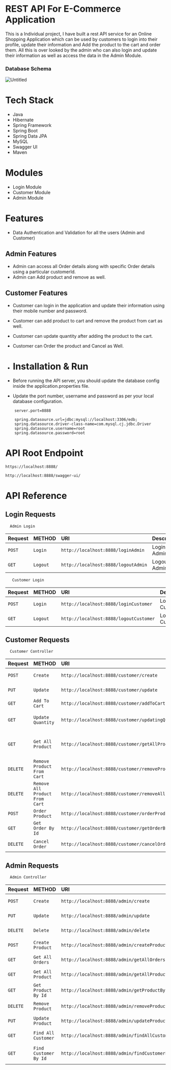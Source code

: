 # REST API For E-Commerce Application
This is a Individual project, I have built a rest API service for an Online Shopping Application which can be used by customers to login into their profile, update their information and Add the product to the cart and order them. All this is over looked by the admin who can also login and update their information as well as access the data in the Admin Module. 

### Database Schema
![Untitled](https://user-images.githubusercontent.com/54835356/205990063-0019a1a9-434c-4b1a-8e43-bbfd83f3aa8c.png)

# Tech Stack
- Java
- Hibernate
- Spring Framework
- Spring Boot
- Spring Data JPA
- MySQL
- Swagger UI
- Maven

# Modules

- Login Module
- Customer Module
- Admin Module

# Features

- Data Authentication and Validation for all the users (Admin and Customer)

## Admin Features
- Admin can access all Order details along with specific Order details using a particular customerId.
- Admin can Add product and remove as well.


## Customer Features
- Customer can login in the application and update their information using their mobile number and password.
- Customer can add product to cart and remove the product from cart as well.
- Customer can update quantity after adding the product to the cart.
- Customer can Order the product and Cancel as Well.



- # Installation & Run
 - Before running the API server, you should update the database config inside the application.properties file.
- Update the port number, username and password as per your local database configuration.

```
    server.port=8888

    spring.datasource.url=jdbc:mysql://localhost:3306/edb;
    spring.datasource.driver-class-name=com.mysql.cj.jdbc.Driver
    spring.datasource.username=root
    spring.datasource.password=root
```

# API Root Endpoint
```
https://localhost:8888/
```
```
http://localhost:8888/swagger-ui/
```
# API Reference


## Login Requests

```http
  Admin Login
```
| Request | METHOD     |  URI | Description                |
| :-------- | :------- | :----- | :------------------------- |
| `POST` | `Login` | `http://localhost:8888/loginAdmin` | Login Admin |
| `GET` | `Logout` | `http://localhost:8888/logoutAdmin` | Logout Admin |

```http
   Customer Login
```
| Request | METHOD     |  URI | Description                |
| :-------- | :------- | :----- | :------------------------- |
| `POST` | `Login` | `http://localhost:8888/loginCustomer` | Login Customer |
| `GET` | `Logout` | `http://localhost:8888/logoutCustomer` | Logout Customer |


## Customer Requests

```http
  Customer Controller
```

| Request | METHOD     |  URI | Description                |
| :-------- | :------- | :----- | :------------------------- |
| `POST` | `Create` | `http://localhost:8888/customer/create` | Create Customer |
| `PUT` | `Update` | `http://localhost:8888/customer/update` | Update Customer |
| `GET` | `Add To Cart` | `http://localhost:8888/customer/addToCart` | Add To Cart |
| `GET` | `Update Quantity` | `http://localhost:8888/customer/updatingQuantity` | Update Quantity Of Product |
| `GET` | `Get All Product` | `http://localhost:8888/customer/getAllProductAddedInCart` | Get All Product Added In Cart |
| `DELETE` | `Remove Product From Cart` | `http://localhost:8888/customer/removeProductFromCart` | Remove Product From Cart |
| `DELETE` | `Remove All Product From Cart` | `http://localhost:8888/customer/removeAllProductfromCart` | Remove All Product From Cart |
| `POST` | `Order Product` | `http://localhost:8888/customer/orderProduct` | Order |
| `GET` | `Get Order By Id` | `http://localhost:8888/customer/getOrderById` | Get Order By Id |
| `DELETE` | `Cancel Order` | `http://localhost:8888/customer/cancelOrder` | Cancel Order |


## Admin Requests

```http
  Admin Controller
```

| Request | METHOD     |  URI | Description                |
| :-------- | :------- | :----- | :------------------------- |
| `POST` | `Create` | `http://localhost:8888/admin/create` | Create Admin |
| `PUT` | `Update` | `http://localhost:8888/admin/update` | Update Admin |
| `DELETE` | `Delete` | `http://localhost:8888/admin/delete` | Delete Admin |
| `POST` | `Create Product` | `http://localhost:8888/admin/createProduct` | Create Product |
| `GET` | `Get All Orders` | `http://localhost:8888/admin/getAllOrders` | Get All Orders |
| `GET` | `Get All Product` | `http://localhost:8888/admin/getAllProduct` | Get All Product |
| `GET` | `Get Product By Id` | `http://localhost:8888/admin/getProductById` | Get Product By Id |
| `DELETE` | `Remove Product` | `http://localhost:8888/admin/removeProduct` | Remove Product |
| `PUT` | `Update Product` | `http://localhost:8888/admin/updateProduct` | Update Product |
| `GET` | `Find All Customer` | `http://localhost:8888/admin/findAllCustomer` | Find All Customer |
| `GET` | `Find Customer By Id` | `http://localhost:8888/admin/findCustomerById` | Find Customer By Id |



